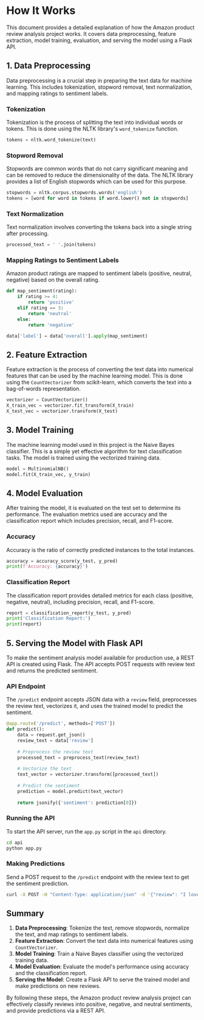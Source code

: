 # How It Works

This document provides a detailed explanation of how the Amazon product review analysis project works. It covers data preprocessing, feature extraction, model training, evaluation, and serving the model using a Flask API.

## 1. Data Preprocessing

Data preprocessing is a crucial step in preparing the text data for machine learning. This includes tokenization, stopword removal, text normalization, and mapping ratings to sentiment labels.

### Tokenization
Tokenization is the process of splitting the text into individual words or tokens. This is done using the NLTK library's `word_tokenize` function.

```python
tokens = nltk.word_tokenize(text)
```

### Stopword Removal
Stopwords are common words that do not carry significant meaning and can be removed to reduce the dimensionality of the data. The NLTK library provides a list of English stopwords which can be used for this purpose.

```python
stopwords = nltk.corpus.stopwords.words('english')
tokens = [word for word in tokens if word.lower() not in stopwords]
```

### Text Normalization
Text normalization involves converting the tokens back into a single string after processing.

```python
processed_text = ' '.join(tokens)
```

### Mapping Ratings to Sentiment Labels
Amazon product ratings are mapped to sentiment labels (positive, neutral, negative) based on the overall rating.

```python
def map_sentiment(rating):
    if rating >= 4:
        return 'positive'
    elif rating == 3:
        return 'neutral'
    else:
        return 'negative'

data['label'] = data['overall'].apply(map_sentiment)
```

## 2. Feature Extraction

Feature extraction is the process of converting the text data into numerical features that can be used by the machine learning model. This is done using the `CountVectorizer` from scikit-learn, which converts the text into a bag-of-words representation.

```python
vectorizer = CountVectorizer()
X_train_vec = vectorizer.fit_transform(X_train)
X_test_vec = vectorizer.transform(X_test)
```

## 3. Model Training

The machine learning model used in this project is the Naive Bayes classifier. This is a simple yet effective algorithm for text classification tasks. The model is trained using the vectorized training data.

```python
model = MultinomialNB()
model.fit(X_train_vec, y_train)
```

## 4. Model Evaluation

After training the model, it is evaluated on the test set to determine its performance. The evaluation metrics used are accuracy and the classification report which includes precision, recall, and F1-score.

### Accuracy
Accuracy is the ratio of correctly predicted instances to the total instances.

```python
accuracy = accuracy_score(y_test, y_pred)
print(f'Accuracy: {accuracy}')
```

### Classification Report
The classification report provides detailed metrics for each class (positive, negative, neutral), including precision, recall, and F1-score.

```python
report = classification_report(y_test, y_pred)
print('Classification Report:')
print(report)
```

## 5. Serving the Model with Flask API

To make the sentiment analysis model available for production use, a REST API is created using Flask. The API accepts POST requests with review text and returns the predicted sentiment.

### API Endpoint
The `/predict` endpoint accepts JSON data with a `review` field, preprocesses the review text, vectorizes it, and uses the trained model to predict the sentiment.

```python
@app.route('/predict', methods=['POST'])
def predict():
    data = request.get_json()
    review_text = data['review']
    
    # Preprocess the review text
    processed_text = preprocess_text(review_text)
    
    # Vectorize the text
    text_vector = vectorizer.transform([processed_text])
    
    # Predict the sentiment
    prediction = model.predict(text_vector)
    
    return jsonify({'sentiment': prediction[0]})
```

### Running the API
To start the API server, run the `app.py` script in the `api` directory.

```bash
cd api
python app.py
```

### Making Predictions
Send a POST request to the `/predict` endpoint with the review text to get the sentiment prediction.

```bash
curl -X POST -H "Content-Type: application/json" -d '{"review": "I love this product!"}' http://127.0.0.1:5000/predict
```

## Summary

1. **Data Preprocessing**: Tokenize the text, remove stopwords, normalize the text, and map ratings to sentiment labels.
2. **Feature Extraction**: Convert the text data into numerical features using `CountVectorizer`.
3. **Model Training**: Train a Naive Bayes classifier using the vectorized training data.
4. **Model Evaluation**: Evaluate the model's performance using accuracy and the classification report.
5. **Serving the Model**: Create a Flask API to serve the trained model and make predictions on new reviews.

By following these steps, the Amazon product review analysis project can effectively classify reviews into positive, negative, and neutral sentiments, and provide predictions via a REST API.
